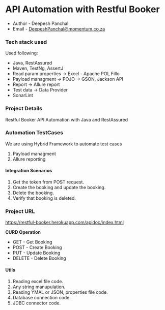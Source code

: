 # API Automation with Restful Booker
- Author - Deepesh Panchal
- Email - DeepeshPanchal@momentum.co.za

### Tech stack used

Used following:
- Java, RestAssured
- Maven, TestNg, AssertJ
- Read param properties -> Excel - Apache POI, Fillo
- Payload managment -> POJO -> GSON, Jackson API
- Report -> Allure report
- Test data -> Data Provider
- SonarLint

### Project Details
Restful Booker API Automation with Java and RestAssured


### Automation TestCases
We are using Hybrid Framework to automate test cases
1. Payload managment
2. Allure reporting

#### Integration Scenarios

1. Get the token from POST request.
2. Create the booking and update the booking.
3. Delete the booking.
4. Verify that booking is deleted.

### Project URL
https://restful-booker.herokuapp.com/apidoc/index.html

**CURD Operation**
- GET - Get Booking 
- POST - Create Booking
- PUT - Update Booking
- DELETE - Delete Booking


#### Utils

1. Reading excel file code.
2. Any string manupulation.
3. Reading YMAL or JSON, properties file code.
4. Database connection code.
5. JDBC connector code.